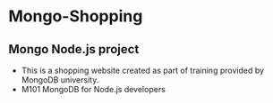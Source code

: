 # Mongo-Shopping

## Mongo Node.js project
* This is a shopping website created as part of training provided by MongoDB university.
* M101 MongoDB for Node.js developers
